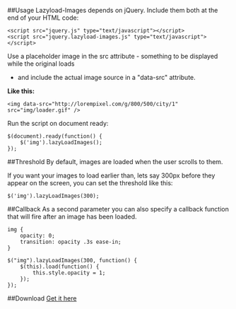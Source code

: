 ##Usage
Lazyload-Images depends on jQuery. Include them both at the end of your HTML code:
```
<script src="jquery.js" type="text/javascript"></script>
<script src="jquery.lazyload-images.js" type="text/javascript"></script>
```

Use a placeholder image in the src attribute - something to be displayed while the original loads
- and include the actual image source in a "data-src" attribute.

**Like this:**
```
<img data-src="http://lorempixel.com/g/800/500/city/1" src="img/loader.gif" />
```

Run the script on document ready:

```
$(document).ready(function() {
    $('img').lazyLoadImages();
});
```

##Threshold
By default, images are loaded when the user scrolls to them.

If you want your images to load earlier than, lets say 300px before they appear on the screen, you can set the threshold like this:
```
$('img').lazyLoadImages(300);
```

##Callback
As a second parameter you can also specify a callback function that will fire after an image has been loaded.

```
img {
    opacity: 0;
    transition: opacity .3s ease-in;
}

$("img").lazyLoadImages(300, function() {
    $(this).load(function() {
        this.style.opacity = 1;
    });
});
```

##Download
[Get it here](http://www.student.bth.se/~heoa13/js/kmom03/me/js/jquery.lazyload-images.js)
